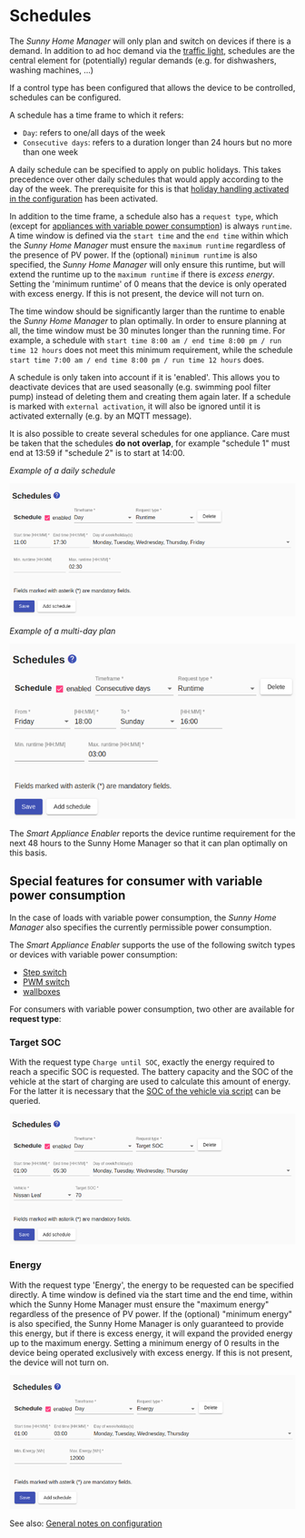# Schedules
The *Sunny Home Manager* will only plan and switch on devices if there is a demand. In addition to ad hoc demand via the [traffic light](Status_EN.md), schedules are the central element for (potentially) regular demands (e.g. for dishwashers, washing machines, ...)

If a control type has been configured that allows the device to be controlled, schedules can be configured.

A schedule has a time frame to which it refers:
- `Day`: refers to one/all days of the week
- `Consecutive days`: refers to a duration longer than 24 hours but no more than one week

A daily schedule can be specified to apply on public holidays.
This takes precedence over other daily schedules that would apply according to the day of the week. The prerequisite for this is that [holiday handling activated in the configuration](Settings_EN.md#user-content-holidays) has been activated.

In addition to the time frame, a schedule also has a `request type`, which (except for [appliances with variable power consumption](variablePowerConsumption)) is always `runtime`. A time window is defined via the `start time` and the `end time` within which the *Sunny Home Manager* must ensure the `maximum runtime` regardless of the presence of PV power. If the (optional) `minimum runtime` is also specified, the *Sunny Home Manager* will only ensure this runtime, but will extend the runtime up to the `maximum runtime` if there is *excess energy*. Setting the 'minimum runtime' of 0 means that the device is only operated with excess energy. If this is not present, the device will not turn on.

The time window should be significantly larger than the runtime to enable the *Sunny Home Manager* to plan optimally. In order to ensure planning at all, the time window must be 30 minutes longer than the running time. For example, a schedule with `start time 8:00 am / end time 8:00 pm / run time 12 hours` does not meet this minimum requirement, while the schedule `start time 7:00 am / end time 8:00 pm / run time 12 hours` does.

A schedule is only taken into account if it is 'enabled'. This allows you to deactivate devices that are used seasonally (e.g. swimming pool filter pump) instead of deleting them and creating them again later. If a schedule is marked with `external activation`, it will also be ignored until it is activated externally (e.g. by an MQTT message).

It is also possible to create several schedules for one appliance. Care must be taken that the schedules **do not overlap**, for example "schedule 1" must end at 13:59 if "schedule 2" is to start at 14:00.

_Example of a daily schedule_

![Schaltzeiten Tagesplan](../pics/fe/ScheduleDayRuntime_EN.png)

_Example of a multi-day plan_

![Schaltzeiten Mehrtagesplan](../pics/fe/ScheduleConsecutiveDaysRuntime_EN.png)

The *Smart Appliance Enabler* reports the device runtime requirement for the next 48 hours to the Sunny Home Manager so that it can plan optimally on this basis.

## Special features  for consumer with variable power consumption
<a name="variablePowerConsumption">

In the case of loads with variable power consumption, the *Sunny Home Manager* also specifies the currently permissible power consumption.

The *Smart Appliance Enabler* supports the use of the following switch types or devices with variable power consumption:
* [Step switch](LevelSwitch_DE.md)
* [PWM switch](PwmSwitch_DE.md)
* [wallboxes](EVCharger_DE.md)

For consumers with variable power consumption, two other are available for **request type**:

### Target SOC
With the request type `Charge until SOC`, exactly the energy required to reach a specific SOC is requested. The battery capacity and the SOC of the vehicle at the start of charging are used to calculate this amount of energy. For the latter it is necessary that the [SOC of the vehicle via script](soc/SOC_EN.md) can be queried.

![Requirement type SOC](../pics/fe/ScheduleDaySoc_EN.png)

### Energy
With the request type 'Energy', the energy to be requested can be specified directly. A time window is defined via the start time and the end time, within which the Sunny Home Manager must ensure the "maximum energy" regardless of the presence of PV power. If the (optional) "minimum energy" is also specified, the Sunny Home Manager is only guaranteed to provide this energy, but if there is excess energy, it will expand the provided energy up to the maximum energy. Setting a minimum energy of 0 results in the device being operated exclusively with excess energy. If this is not present, the device will not turn on.

![Energy requirement type](../pics/fe/ScheduleDayEnergy_EN.png)

See also: [General notes on configuration](Configuration_EN.md)
